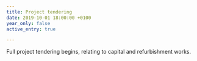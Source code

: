 ```yaml
---
title: Project tendering
date: 2019-10-01 18:00:00 +0100
year_only: false
active_entry: true

---
```

Full project tendering begins, relating to capital and refurbishment works.